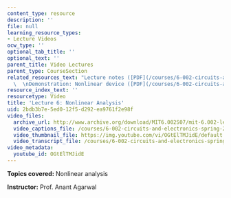 ```yaml
---
content_type: resource
description: ''
file: null
learning_resource_types:
- Lecture Videos
ocw_type: ''
optional_tab_title: ''
optional_text: ''
parent_title: Video Lectures
parent_type: CourseSection
related_resources_text: "Lecture notes ([PDF](/courses/6-002-circuits-and-electronics-spring-2007/resources/6002_l6))\
  \  \nDemonstration: Nonlinear device ([PDF](/courses/6-002-circuits-and-electronics-spring-2007/resources/demo_04))"
resource_index_text: ''
resourcetype: Video
title: 'Lecture 6: Nonlinear Analysis'
uid: 2bdb3b7e-5ed0-12f5-d292-ea9761f2e98f
video_files:
  archive_url: http://www.archive.org/download/MIT6.002S07/mit-6.002-lec6-23sep2003-220k.mp4
  video_captions_file: /courses/6-002-circuits-and-electronics-spring-2007/efcf54598db25698800a18f9866a3edd_OGtElTMJidE.vtt
  video_thumbnail_file: https://img.youtube.com/vi/OGtElTMJidE/default.jpg
  video_transcript_file: /courses/6-002-circuits-and-electronics-spring-2007/6dc096a3fab89219046cb6226f023a15_OGtElTMJidE.pdf
video_metadata:
  youtube_id: OGtElTMJidE
---
```


**Topics covered:** Nonlinear analysis

**Instructor:** Prof. Anant Agarwal
